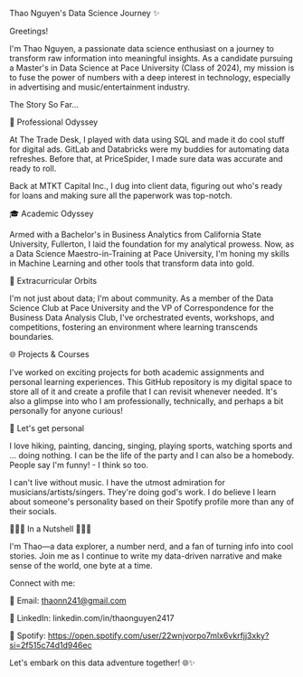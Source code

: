 Thao Nguyen's Data Science Journey ✨

Greetings! 

I'm Thao Nguyen, a passionate data science enthusiast on a journey to transform raw information into meaningful insights. As a candidate pursuing a Master's in Data Science at Pace University (Class of 2024), my mission is to fuse the power of numbers with a deep interest in technology, especially in advertising and music/entertainment industry.

The Story So Far...

🚀 Professional Odyssey

At The Trade Desk, I played with data using SQL and made it do cool stuff for digital ads. GitLab and Databricks were my buddies for automating data refreshes. Before that, at PriceSpider, I made sure data was accurate and ready to roll.

Back at MTKT Capital Inc., I dug into client data, figuring out who's ready for loans and making sure all the paperwork was top-notch.

🎓 Academic Odyssey

Armed with a Bachelor's in Business Analytics from California State University, Fullerton, I laid the foundation for my analytical prowess. Now, as a Data Science Maestro-in-Training at Pace University, I'm honing my skills in Machine Learning and other tools that transform data into gold.

🌟 Extracurricular Orbits

I'm not just about data; I'm about community. As a member of the Data Science Club at Pace University and the VP of Correspondence for the Business Data Analysis Club, I've orchestrated events, workshops, and competitions, fostering an environment where learning transcends boundaries.

🌐 Projects & Courses

I've worked on exciting projects for both academic assignments and personal learning experiences. This GitHub repository is my digital space to store all of it and create a profile that I can revisit whenever needed. It's also a glimpse into who I am professionally, technically, and perhaps a bit personally for anyone curious!

:sparkling_heart: Let's get personal

I love hiking, painting, dancing, singing, playing sports, watching sports and ... doing nothing.
I can be the life of the party and I can also be a homebody.
People say I'm funny! - I think so too.

I can't live without music. I have the utmost admiration for musicians/artists/singers. They're doing god's work.
I do believe I learn about someone's personality based on their Spotify profile more than any of their socials.


:blue_heart::blue_heart::blue_heart: In a Nutshell :blue_heart::blue_heart::blue_heart:

I'm Thao—a data explorer, a number nerd, and a fan of turning info into cool stories. Join me as I continue to write my data-driven narrative and make sense of the world, one byte at a time.

Connect with me:

📧 Email: thaonn241@gmail.com

💼 LinkedIn: linkedin.com/in/thaonguyen2417

:musical_note: Spotify: https://open.spotify.com/user/22wnjvorpo7mlx6vkrfjj3xky?si=2f515c74d1d946ec

Let's embark on this data adventure together! 🌐✨

